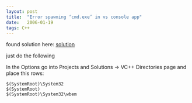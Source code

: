 ```yaml
---
layout: post
title:  "Error spawning ‘cmd.exe’ in vs console app"
date:   2006-01-19
tags: C++
---
```

found solution here: [solution](http://forums.microsoft.com/MSDN/ShowPost.aspx?PostID=172610&SiteID=1)

just do the following

In the Options go into Projects and Solutions -> VC++ Directories page and place this rows:
```shell
$(SystemRoot)\System32
$(SystemRoot)
$(SystemRoot)\System32\wbem
```